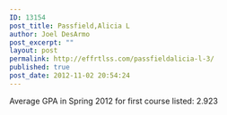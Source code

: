 ```yaml
---
ID: 13154
post_title: Passfield,Alicia L
author: Joel DesArmo
post_excerpt: ""
layout: post
permalink: http://effrtlss.com/passfieldalicia-l-3/
published: true
post_date: 2012-11-02 20:54:24
---
```

<p>Average GPA in Spring 2012 for first course listed: 2.923</p>